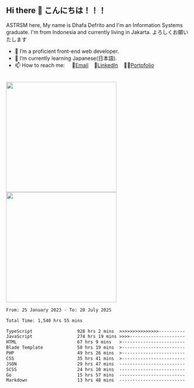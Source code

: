 ## Hi there 👋 こんにちは！！！
ASTRSM here, My name is Dhafa Defrito and I'm an Information Systems graduate. I'm from Indonesia and currently living in Jakarta. よろしくお願いたします

- 🔭 I’m a proficient front-end web developer.
- 🌱 I’m currently learning Japanese(日本語).
- 📫 How to reach me: &nbsp;&nbsp;&nbsp;&nbsp;📧[Email](ddefrito@gmail.com)&nbsp;&nbsp;&nbsp;&nbsp;💼[LinkedIn](https://www.linkedin.com/in/dhafad)&nbsp;&nbsp;&nbsp;&nbsp;👨‍🎨[Portofolio](https://ddefrito.vercel.app/)

<br>

<div align="left">
  <img src="https://media1.tenor.com/m/F96DSPtSiSgAAAAd/isekaijoucho-kamitsubaki.gif" height="300" />
	<a href="https://last.fm/user/nerumaeni"><img src="https://lastfm-recently-played.vercel.app/api?user=nerumaeni&count=5" height="300" /></a>
</div=

<!--START_SECTION:waka-->

```txt
From: 25 January 2023 - To: 20 July 2025

Total Time: 1,540 hrs 55 mins

TypeScript                 928 hrs 2 mins  >>>>>>>>>>>>>>>----------   60.23 %
JavaScript                 274 hrs 19 mins >>>>---------------------   17.80 %
HTML                       67 hrs 9 mins   >------------------------   04.36 %
Blade Template             58 hrs 19 mins  >------------------------   03.79 %
PHP                        49 hrs 26 mins  >------------------------   03.21 %
CSS                        35 hrs 41 mins  >------------------------   02.32 %
JSON                       29 hrs 47 mins  -------------------------   01.93 %
SCSS                       24 hrs 10 mins  -------------------------   01.57 %
Go                         15 hrs 57 mins  -------------------------   01.04 %
Markdown                   13 hrs 48 mins  -------------------------   00.90 %
```

<!--END_SECTION:waka-->
